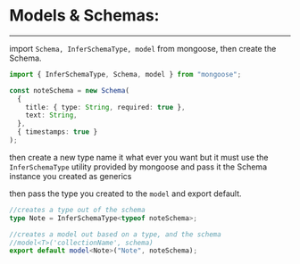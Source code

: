 # Models & Schemas:

---

import `Schema, InferSchemaType, model` from mongoose, then create the Schema.

```typescript
import { InferSchemaType, Schema, model } from "mongoose";

const noteSchema = new Schema(
  {
    title: { type: String, required: true },
    text: String,
  },
  { timestamps: true }
);
```

then create a new type name it what ever you want but it must use the `InferSchemaType` utility provided by mongoose and pass it the Schema instance you created as generics

then pass the type you created to the `model` and export default.

```typescript
//creates a type out of the schema
type Note = InferSchemaType<typeof noteSchema>;

//creates a model out based on a type, and the schema
//model<T>('collectionName', schema)
export default model<Note>("Note", noteSchema);
```

